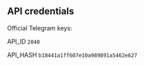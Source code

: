## API credentials

Official Telegram keys:

API_ID `2040`

API_HASH `b18441a1ff607e10a989891a5462e627`
